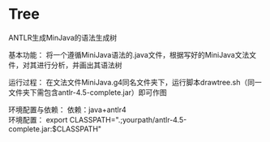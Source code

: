 # Tree
ANTLR生成MinJava的语法生成树

基本功能：
将一个遵循MiniJava语法的.java文件，根据写好的MiniJava文法文件，对其进行分析，并画出其语法树

运行过程：
在文法文件MiniJava.g4同名文件夹下，运行脚本drawtree.sh（同一文件夹下需包含antlr-4.5-complete.jar）即可作图

环境配置与依赖：
  依赖：java+antlr4  
  环境配置：
    export CLASSPATH=".;yourpath/antlr-4.5-complete.jar:$CLASSPATH"


